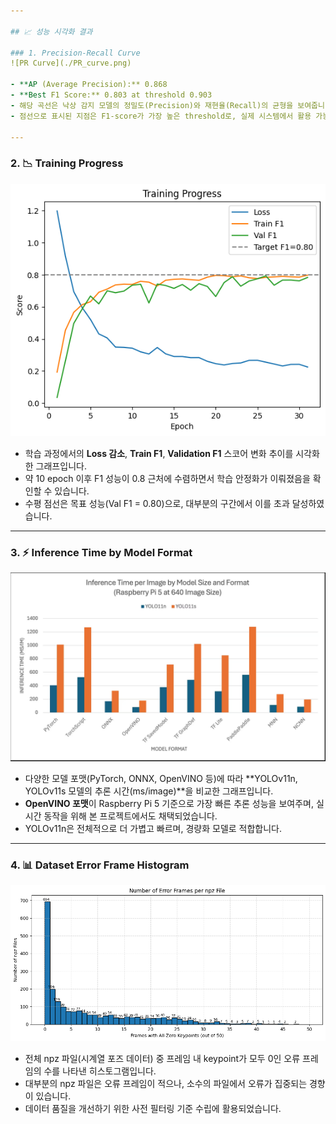 ```yaml
---

## 📈 성능 시각화 결과

### 1. Precision-Recall Curve
![PR Curve](./PR_curve.png)

- **AP (Average Precision):** 0.868  
- **Best F1 Score:** 0.803 at threshold 0.903  
- 해당 곡선은 낙상 감지 모델의 정밀도(Precision)와 재현율(Recall)의 균형을 보여줍니다.  
- 점선으로 표시된 지점은 F1-score가 가장 높은 threshold로, 실제 시스템에서 활용 가능한 판단 기준 설정에 유용합니다.

---
```


### 2. 📉 Training Progress
![Training Progress](./Training_Results.png)

- 학습 과정에서의 **Loss 감소**, **Train F1**, **Validation F1** 스코어 변화 추이를 시각화한 그래프입니다.  
- 약 10 epoch 이후 F1 성능이 0.8 근처에 수렴하면서 학습 안정화가 이뤄졌음을 확인할 수 있습니다.  
- 수평 점선은 목표 성능(Val F1 = 0.80)으로, 대부분의 구간에서 이를 초과 달성하였습니다.

---

### 3. ⚡ Inference Time by Model Format
![YOLO Inference Benchmark](./yolo_benchmark.jpg)

- 다양한 모델 포맷(PyTorch, ONNX, OpenVINO 등)에 따라 **YOLOv11n, YOLOv11s 모델의 추론 시간(ms/image)**을 비교한 그래프입니다.  
- **OpenVINO 포맷**이 Raspberry Pi 5 기준으로 가장 빠른 추론 성능을 보여주며, 실시간 동작을 위해 본 프로젝트에서도 채택되었습니다.  
- YOLOv11n은 전체적으로 더 가볍고 빠르며, 경량화 모델로 적합합니다.

---

### 4. 📊 Dataset Error Frame Histogram
![NPZ Histogram](./npz_histogram.png)

- 전체 npz 파일(시계열 포즈 데이터) 중 프레임 내 keypoint가 모두 0인 오류 프레임의 수를 나타낸 히스토그램입니다.  
- 대부분의 npz 파일은 오류 프레임이 적으나, 소수의 파일에서 오류가 집중되는 경향이 있습니다.  
- 데이터 품질을 개선하기 위한 사전 필터링 기준 수립에 활용되었습니다.
